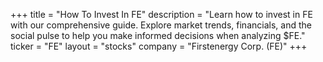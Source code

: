 +++
title = "How To Invest In FE"
description = "Learn how to invest in FE with our comprehensive guide. Explore market trends, financials, and the social pulse to help you make informed decisions when analyzing $FE."
ticker = "FE"
layout = "stocks"
company = "Firstenergy Corp. (FE)"
+++

